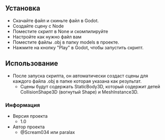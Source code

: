 ## Установка
+ Скачайте файл и скиньте файл в Godot.
+ Создайте сцену с Node
+ Поместите скрипт в None и скомпилируйте
+ Настройте как нужно файл вам
+ Поместите файлы .obj в папку models в проекте.
+ Нажмите на кнопку "Play" в Godot, чтобы запустить скрипт.
## Использование
+ После запуска скрипта, он автоматически создаст сцены для каждого файла .obj в папке которая указана как результат. 
  + Сцены будут содержать StaticBody3D, который содержит детей CollisionShape3D (вогнутый Shape) и MeshInstance3D.
### Информация
   - Версия проекта
      + 1.0
   - Автор проекта
      + @Scream034 или paralax
